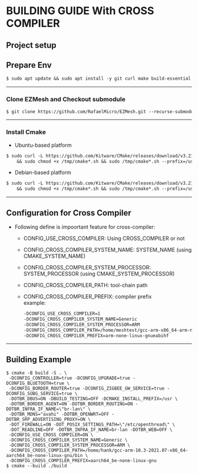 <!-- markdownlint-disable commands-show-output -->

# BUILDING GUIDE With CROSS COMPILER

## Project setup

## Prepare Env

```markdown
$ sudo apt update && sudo apt install -y git curl make build-essential pkg-config libdbus-1-dev libprotobuf-dev protobuf-compiler
```

---

### Clone EZMesh and Checkout submodule

```markdown
$ git clone https://github.com/RafaelMicro/EZMesh.git --recurse-submodules
```

---

### Install Cmake

- Ubuntu-based platform
  
```markdown
$ sudo curl -L https://github.com/Kitware/CMake/releases/download/v3.21.6/cmake-3.21.6-linux-x86_64.sh --output /tmp/cmake-3.21.6-linux-x86_64.sh \
    && sudo chmod +x /tmp/cmake*.sh && sudo /tmp/cmake*.sh --prefix=/usr/local --skip-license && sudo rm /tmp/cmake*
```

- Debian-based platform
  
```markdown
$ sudo curl -L https://github.com/Kitware/CMake/releases/download/v3.21.6/cmake-3.21.6-linux-aarch64.sh --output /tmp/cmake-3.21.6-linux-aarch64.sh \
    && sudo chmod +x /tmp/cmake*.sh && sudo /tmp/cmake*.sh --prefix=/usr/local --skip-license && sudo rm /tmp/cmake*
```

---

## Configuration for Cross Compiler

- Following define is impoortant feature for cross-compiler:
  - CONFIG_USE_CROSS_COMPILER: Using CROSS_COMPILER or not
  - CONFIG_CROSS_COMPILER_SYSTEM_NAME: SYSTEM_NAME (using CMAKE_SYSTEM_NAME)
  - CONFIG_CROSS_COMPILER_SYSTEM_PROCESSOR: SYSTEM_PROCESSOR (using CMAKE_SYSTEM_PROCESSOR)
  - CONFIG_CROSS_COMPILER_PATH: tool-chain path
  - CONFIG_CROSS_COMPILER_PREFIX: compiler prefix</br>
    example:

    ```markdown
    -DCONFIG_USE_CROSS_COMPILER=1
    -DCONFIG_CROSS_COMPILER_SYSTEM_NAME=Generic
    -DCONFIG_CROSS_COMPILER_SYSTEM_PROCESSOR=ARM
    -DCONFIG_CROSS_COMPILER_PATH=/home/meshtest/gcc-arm-x86_64-arm-none-linux-gnueabihf/bin
    -DCONFIG_CROSS_COMPILER_PREFIX=arm-none-linux-gnueabihf
    ```

---

## Building Example

```!/bin/bash
$ cmake -B build -S . \
 -DCONFIG_CONTROLLER=true -DCONFIG_UPGRADE=true -DCONFIG_BLUETOOTH=true \
 -DCONFIG_BORDER_ROUTER=true -DCONFIG_ZIGBEE_GW_SERVICE=true -DCONFIG_SUBG_SERVICE=true \
 -DOTBR_DBUS=ON -DBUILD_TESTING=OFF -DCMAKE_INSTALL_PREFIX=/usr \
 -DOTBR_BORDER_AGENT=ON -DOTBR_BORDER_ROUTING=ON -DOTBR_INFRA_IF_NAME=\"br-lan\" \
 -DOTBR_MDNS="avahi" -DOTBR_OPENWRT=OFF -DOTBR_SRP_ADVERTISING_PROXY=ON \
 -DOT_FIREWALL=ON -DOT_POSIX_SETTINGS_PATH=\"/etc/openthread\" \
 -DOT_READLINE=OFF -DOTBR_INFRA_IF_NAME=br-lan -DOTBR_WEB=OFF \
 -DCONFIG_USE_CROSS_COMPILER=ON \
 -DCONFIG_CROSS_COMPILER_SYSTEM_NAME=Generic \
 -DCONFIG_CROSS_COMPILER_SYSTEM_PROCESSOR=ARM \
 -DCONFIG_CROSS_COMPILER_PATH=/home/hank/gcc-arm-10.3-2021.07-x86_64-aarch64_be-none-linux-gnu/bin \
 -DCONFIG_CROSS_COMPILER_PREFIX=aarch64_be-none-linux-gnu
$ cmake --build ./build
```
